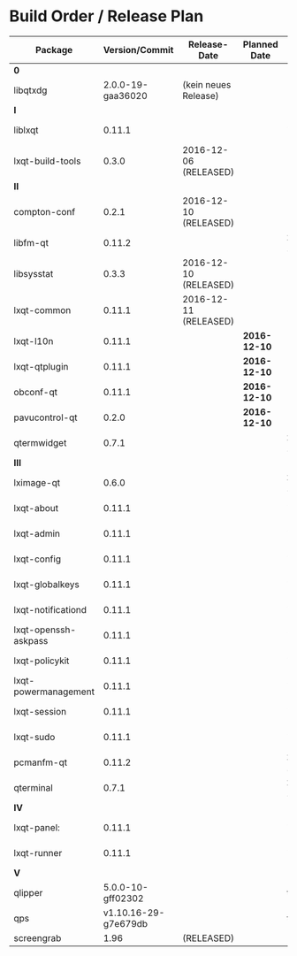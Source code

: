 # Build Order / Release Plan
| Package               | Version/Commit     | Release-Date          | Planned Date        | Proposed Date  |
|-----------------------|--------------------|-----------------------|---------------------|----------------| 
| **0**                                                                                                     |
| libqtxdg              | 2.0.0-19-gaa36020  | (kein neues Release)  |                     |                |
| **I**                                                                                                     |
| liblxqt               | 0.11.1             |                       |                     | 2016-12-17     |
| lxqt-build-tools      | 0.3.0              | 2016-12-06 (RELEASED) |                     |                | 
| **II**                                                                                                    |
| compton-conf          | 0.2.1              | 2016-12-10 (RELEASED) |                     |                |
| libfm-qt              | 0.11.2             |                       |                     | **2016.12-17** |
| libsysstat            | 0.3.3              | 2016-12-10 (RELEASED) |                     |                |
| lxqt-common           | 0.11.1             | 2016-12-11 (RELEASED) |                     |                |
| lxqt-l10n             | 0.11.1             |                       | **2016-12-10**      |                |
| lxqt-qtplugin         | 0.11.1             |                       | **2016-12-10**      |                |
| obconf-qt             | 0.11.1             |                       | **2016-12-10**      |                |
| pavucontrol-qt        | 0.2.0              |                       | **2016-12-10**      |                |
| qtermwidget           | 0.7.1              |                       |                     | **2016-12-17** |
| **III**                                                                                                   |
| lximage-qt            | 0.6.0              |                       |                     | **2016-12-17** |
| lxqt-about            | 0.11.1             |                       |                     | 2016-12-17     |
| lxqt-admin            | 0.11.1             |                       |                     | 2016-12-17     |
| lxqt-config           | 0.11.1             |                       |                     | 2016-12-17     |
| lxqt-globalkeys       | 0.11.1             |                       |                     | 2016-12-17     |
| lxqt-notificationd    | 0.11.1             |                       |                     | 2016-12-17     |
| lxqt-openssh-askpass  | 0.11.1             |                       |                     | 2016-12-17     |
| lxqt-policykit        | 0.11.1             |                       |                     | 2016-12-17     |
| lxqt-powermanagement  | 0.11.1             |                       |                     | 2016-12-17     |
| lxqt-session          | 0.11.1             |                       |                     | 2016-12-17     |
| lxqt-sudo             | 0.11.1             |                       |                     | 2016-12-17     |
| pcmanfm-qt            | 0.11.2             |                       |                     | **2016-12-17** |
| qterminal             | 0.7.1              |                       |                     | **2016-12-17** |
| **IV**                                                                                                    |
| lxqt-panel:           | 0.11.1             |                       |                     | 2016-12-17     |
| lxqt-runner           | 0.11.1             |                       |                     | 2016-12-17     |
| **V**                                                                                                     |
| qlipper               | 5.0.0-10-gff02302  |                       |                     | this year      |
| qps                   | v1.10.16-29-g7e679db |                     |                     | this year      |
| screengrab            | 1.96               | (RELEASED)            |                     |                |


